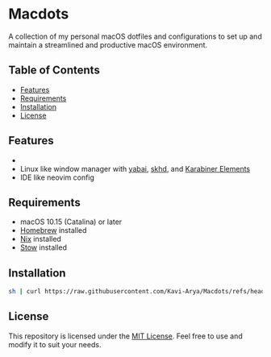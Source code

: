 # Macdots

A collection of my personal macOS dotfiles and configurations to set up and maintain a streamlined and productive macOS environment.

## Table of Contents

- [Features](#features)
- [Requirements](#requirements)
- [Installation](#installation)
- [License](#license)

## Features

- 
- Linux like window manager with [yabai](https://github.com/koekeishiya/yabai), [skhd](https://github.com/koekeishiya/skhd), and [Karabiner Elements](https://karabiner-elements.pqrs.org/)
- IDE like neovim config

## Requirements

- macOS 10.15 (Catalina) or later
- [Homebrew](https://brew.sh/) installed
- [Nix](https://nixos.org/) installed
- [Stow](https://www.gnu.org/software/stow/) installed

## Installation

   ```bash
   sh | curl https://raw.githubusercontent.com/Kavi-Arya/Macdots/refs/heads/main/src/install.sh
   ```

## License

This repository is licensed under the [MIT License](LICENSE). Feel free to use and modify it to suit your needs.
